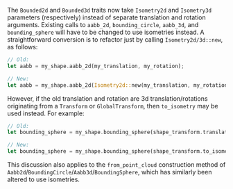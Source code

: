 The `Bounded2d` and `Bounded3d` traits now take `Isometry2d` and `Isometry3d` parameters (respectively) instead of separate translation and rotation arguments. Existing calls to `aabb_2d`, `bounding_circle`, `aabb_3d`, and `bounding_sphere` will have to be changed to use isometries instead. A straightforward conversion is to refactor just by calling `Isometry2d/3d::new`, as follows:

```rust
// Old:
let aabb = my_shape.aabb_2d(my_translation, my_rotation);

// New:
let aabb = my_shape.aabb_2d(Isometry2d::new(my_translation, my_rotation));
```

However, if the old translation and rotation are 3d translation/rotations originating from a `Transform` or `GlobalTransform`, then `to_isometry` may be used instead. For example:

```rust
// Old:
let bounding_sphere = my_shape.bounding_sphere(shape_transform.translation, shape_transform.rotation);

// New:
let bounding_sphere = my_shape.bounding_sphere(shape_transform.to_isometry());
```

This discussion also applies to the `from_point_cloud` construction method of `Aabb2d`/`BoundingCircle`/`Aabb3d`/`BoundingSphere`, which has similarly been altered to use isometries.
